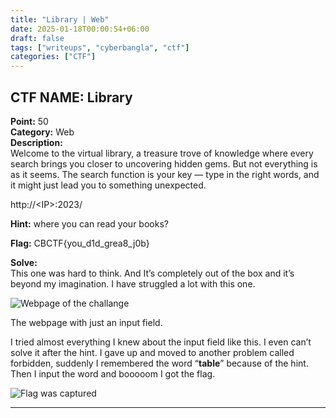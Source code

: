```yaml
---
title: "Library | Web"
date: 2025-01-18T00:00:54+06:00
draft: false
tags: ["writeups", "cyberbangla", "ctf"]
categories: ["CTF"]
---
```

## CTF NAME: Library  
**Point:** 50  
**Category:** Web  
**Description:**  
Welcome to the virtual library, a treasure trove of knowledge where every search brings you closer to uncovering hidden gems. But not everything is as it seems. The search function is your key — type in the right words, and it might just lead you to something unexpected.

http://\<IP>:2023/

**Hint:** where you can read your books?

**Flag:** CBCTF{you_d1d_grea8_j0b}

**Solve:**  
This one was hard to think. And It’s completely out of the box and it’s beyond my imagination. I have struggled a lot with this one.  

![Webpage of the challange](https://miro.medium.com/v2/resize:fit:1400/format:webp/1*TghTiGch9xW5yeQbfmB-6Q.png)  

The webpage with just an input field.

I tried almost everything I knew about the input field like this. I even can’t solve it after the hint. I gave up and moved to another problem called forbidden, suddenly I remembered the word “**table**” because of the hint. Then I input the word and booooom I got the flag.

![Flag was captured](https://miro.medium.com/v2/resize:fit:1400/format:webp/1*-2wSYHo8VPbZtVc4CbjpkQ.png)  

---
